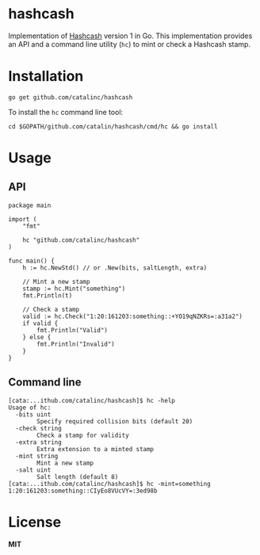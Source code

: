 # hashcash

Implementation of [Hashcash](https://en.wikipedia.org/wiki/Hashcash) version 1 in Go.
This implementation provides an API and a command line utility (`hc`) to mint or check a Hashcash stamp.

# Installation

`go get github.com/catalinc/hashcash`

To install the `hc` command line tool:

`cd $GOPATH/github.com/catalin/hashcash/cmd/hc && go install`

# Usage

## API

```
package main

import (
    "fmt"

    hc "github.com/catalinc/hashcash"
) 
 
func main() {
    h := hc.NewStd() // or .New(bits, saltLength, extra)
    
    // Mint a new stamp
    stamp := hc.Mint("something")
    fmt.Println(t)

    // Check a stamp
    valid := hc.Check("1:20:161203:something::+YO19qNZKRs=:a31a2")
    if valid {
        fmt.Println("Valid")
    } else {
        fmt.Println("Invalid")
    }
}
```

## Command line

```
[cata:...ithub.com/catalinc/hashcash]$ hc -help 
Usage of hc:
  -bits uint
    	Specify required collision bits (default 20)
  -check string
    	Check a stamp for validity
  -extra string
    	Extra extension to a minted stamp
  -mint string
    	Mint a new stamp
  -salt uint
    	Salt length (default 8)
[cata:...ithub.com/catalinc/hashcash]$ hc -mint=something
1:20:161203:something::CIyEo8VUcVY=:3ed98b
```

# License

**MIT**

